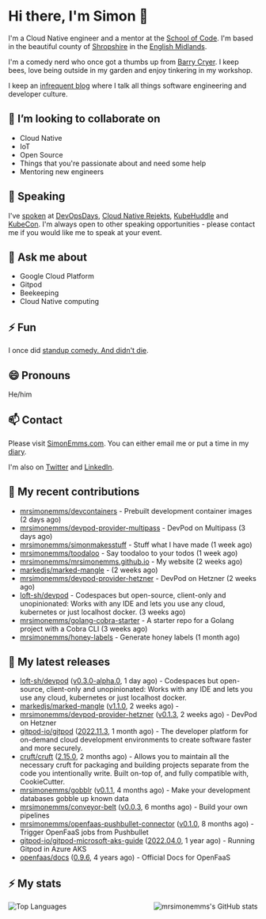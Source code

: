 # Hi there, I'm Simon 👋

I'm a Cloud Native engineer and a mentor at the [School of Code](https://www.schoolofcode.co.uk).
I'm based in the beautiful county of [Shropshire](https://en.wikipedia.org/wiki/Shropshire)
in the [English Midlands](https://en.wikipedia.org/wiki/Midlands).

I'm a comedy nerd who once got a thumbs up from [Barry Cryer](https://en.wikipedia.org/wiki/Barry_Cryer).
I keep bees, love being outside in my garden and enjoy tinkering in my workshop.

I keep an [infrequent blog](https://www.simonemms.com/blog) where I talk all
things software engineering and developer culture.

## 👯 I’m looking to collaborate on

- Cloud Native
- IoT
- Open Source
- Things that you're passionate about and need some help
- Mentoring new engineers

## 🎤 Speaking

I've [spoken](https://www.simonemms.com/speaking) at [DevOpsDays](https://devopsdays.org/),
[Cloud Native Rejekts](https://cloud-native.rejekts.io/), [KubeHuddle](https://kubehuddle.com)
and [KubeCon](https://www.cncf.io/kubecon-cloudnativecon-events/). I'm always
open to other speaking opportunities - please contact me if you would like me to
speak at your event.

## 💬 Ask me about

- Google Cloud Platform
- Gitpod
- Beekeeping
- Cloud Native computing

## ⚡ Fun

I once did [standup comedy. And didn't die](https://www.youtube.com/watch?v=iy1EvJXH2ks&ab_channel=SimonEmms).

## 😄 Pronouns

He/him

## 📫 Contact

Please visit [SimonEmms.com](https://www.simonemms.com). You can either email me
or put a time in my [diary](https://diary.simonemms.com).

I'm also on [Twitter](https://twitter/theshroppiebeek) and [LinkedIn](https://www.linkedin.com/in/simonemms).

## 👷 My recent contributions
- [mrsimonemms/devcontainers](https://github.com/mrsimonemms/devcontainers) - Prebuilt development container images (2 days ago)
- [mrsimonemms/devpod-provider-multipass](https://github.com/mrsimonemms/devpod-provider-multipass) - DevPod on Multipass (3 days ago)
- [mrsimonemms/simonmakesstuff](https://github.com/mrsimonemms/simonmakesstuff) - Stuff what I have made (1 week ago)
- [mrsimonemms/toodaloo](https://github.com/mrsimonemms/toodaloo) - Say toodaloo to your todos (1 week ago)
- [mrsimonemms/mrsimonemms.github.io](https://github.com/mrsimonemms/mrsimonemms.github.io) - My website (2 weeks ago)
- [markedjs/marked-mangle](https://github.com/markedjs/marked-mangle) -  (2 weeks ago)
- [mrsimonemms/devpod-provider-hetzner](https://github.com/mrsimonemms/devpod-provider-hetzner) - DevPod on Hetzner (2 weeks ago)
- [loft-sh/devpod](https://github.com/loft-sh/devpod) - Codespaces but open-source, client-only and unopinionated: Works with any IDE and lets you use any cloud, kubernetes or just localhost docker. (3 weeks ago)
- [mrsimonemms/golang-cobra-starter](https://github.com/mrsimonemms/golang-cobra-starter) -  A starter repo for a Golang project with a Cobra CLI  (3 weeks ago)
- [mrsimonemms/honey-labels](https://github.com/mrsimonemms/honey-labels) - Generate honey labels (1 month ago)

## 🔭 My latest releases
- [loft-sh/devpod](https://github.com/loft-sh/devpod) ([v0.3.0-alpha.0](https://github.com/loft-sh/devpod/releases/tag/v0.3.0-alpha.0),
  1 day ago) - Codespaces but open-source, client-only and unopinionated: Works with any IDE and lets you use any cloud, kubernetes or just localhost docker.
- [markedjs/marked-mangle](https://github.com/markedjs/marked-mangle) ([v1.1.0](https://github.com/markedjs/marked-mangle/releases/tag/v1.1.0),
  2 weeks ago) - 
- [mrsimonemms/devpod-provider-hetzner](https://github.com/mrsimonemms/devpod-provider-hetzner) ([v0.1.3](https://github.com/mrsimonemms/devpod-provider-hetzner/releases/tag/v0.1.3),
  2 weeks ago) - DevPod on Hetzner
- [gitpod-io/gitpod](https://github.com/gitpod-io/gitpod) ([2022.11.3](https://github.com/gitpod-io/gitpod/releases/tag/2022.11.3),
  1 month ago) - The developer platform for on-demand cloud development environments to create software faster and more securely.
- [cruft/cruft](https://github.com/cruft/cruft) ([2.15.0](https://github.com/cruft/cruft/releases/tag/2.15.0),
  2 months ago) - Allows you to maintain all the necessary cruft for packaging and building projects separate from the code you intentionally write. Built on-top of, and fully compatible with, CookieCutter.
- [mrsimonemms/gobblr](https://github.com/mrsimonemms/gobblr) ([v0.1.1](https://github.com/mrsimonemms/gobblr/releases/tag/v0.1.1),
  4 months ago) - Make your development databases gobble up known data
- [mrsimonemms/conveyor-belt](https://github.com/mrsimonemms/conveyor-belt) ([v0.0.3](https://github.com/mrsimonemms/conveyor-belt/releases/tag/v0.0.3),
  6 months ago) - Build your own pipelines
- [mrsimonemms/openfaas-pushbullet-connector](https://github.com/mrsimonemms/openfaas-pushbullet-connector) ([v0.1.0](https://github.com/mrsimonemms/openfaas-pushbullet-connector/releases/tag/v0.1.0),
  8 months ago) - Trigger OpenFaaS jobs from Pushbullet
- [gitpod-io/gitpod-microsoft-aks-guide](https://github.com/gitpod-io/gitpod-microsoft-aks-guide) ([2022.04.0](https://github.com/gitpod-io/gitpod-microsoft-aks-guide/releases/tag/2022.04.0),
  1 year ago) - Running Gitpod in Azure AKS 
- [openfaas/docs](https://github.com/openfaas/docs) ([0.9.6](https://github.com/openfaas/docs/releases/tag/0.9.6),
  4 years ago) - Official Docs for OpenFaaS

## ⚡ My stats

<img
  align="right"
  alt="mrsimonemms's GitHub stats"
  src="https://github-readme-stats.vercel.app/api?username=mrsimonemms&count_private=1&show_icons=true&"
  />

![Top Languages](https://github-readme-stats.vercel.app/api/top-langs/?username=mrsimonemms)

